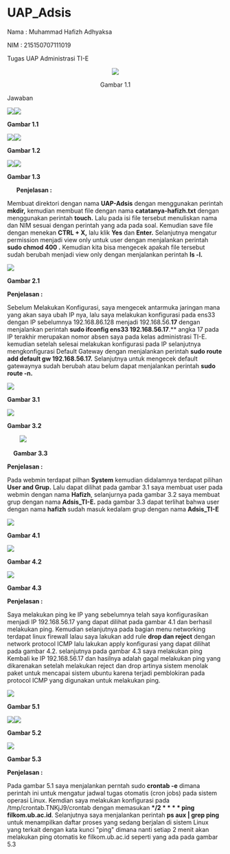 # UAP_Adsis

Nama	: Muhammad Hafizh Adhyaksa

NIM	: 215150707111019

Tugas UAP Administrasi TI-E

<p align="center">
  <img src="https://github.com/garr007/UAP_Adsis/blob/main/Images/Aspose.Words.f39e40ac-573f-4559-b2e7-d24427e0ee76.001.png" >
</p>
<p align="center">Gambar 1.1</p>


Jawaban

![](Aspose.Words.7ec84313-4080-485d-ad67-41cc1740f490.002.png)![](Aspose.Words.7ec84313-4080-485d-ad67-41cc1740f490.003.png)

**Gambar 1.1**

![](Aspose.Words.7ec84313-4080-485d-ad67-41cc1740f490.002.png)![](Aspose.Words.7ec84313-4080-485d-ad67-41cc1740f490.004.png)

**Gambar 1.2**



![](Aspose.Words.7ec84313-4080-485d-ad67-41cc1740f490.002.png)![](Aspose.Words.7ec84313-4080-485d-ad67-41cc1740f490.005.png)

**Gambar 1.3** 

`	`**Penjelasan :**

Membuat direktori dengan nama **UAP-Adsis** dengan menggunakan perintah **mkdir,** kemudian membuat file dengan nama **catatanya-hafizh.txt** dengan menggunakan perintah **touch.** Lalu pada isi file tersebut menuliskan nama dan NIM sesuai dengan perintah yang ada pada soal. Kemudian save file dengan menekan **CTRL + X,** lalu klik **Yes** dan **Enter.** Selanjutnya mengatur permission menjadi view only untuk user dengan menjalankan perintah **sudo chmod 400 <Nama File>.** Kemudian kita bisa mengecek apakah file tersebut sudah berubah menjadi view only dengan menjalankan perintah **ls -l.**

![](Aspose.Words.7ec84313-4080-485d-ad67-41cc1740f490.006.png)

**Gambar 2.1**

**Penjelasan :**

Sebelum Melakukan Konfigurasi, saya mengecek antarmuka jaringan mana yang akan saya ubah IP nya, lalu saya melakukan konfigurasi pada ens33 dengan IP sebelumnya 192.168.86.128 menjadi 192.168.56.**17** dengan menjalankan perintah **sudo ifconfig ens33 192.168.56.17**.** angka 17 pada IP terakhir merupakan nomor absen saya pada kelas administrasi TI-E. kemudian setelah selesai melakukan konfigurasi pada IP selanjutnya mengkonfigurasi Default Gateway dengan menjalankan perintah **sudo route add default gw 192.168.56.17.** Selanjutnya untuk mengecek default gatewaynya sudah berubah atau belum dapat menjalankan perintah **sudo route -n.**



![](Aspose.Words.7ec84313-4080-485d-ad67-41cc1740f490.007.png)

**Gambar 3.1**

![](Aspose.Words.7ec84313-4080-485d-ad67-41cc1740f490.008.png)

**Gambar 3.2**



`    `**![](Aspose.Words.7ec84313-4080-485d-ad67-41cc1740f490.009.png)**

`  `**Gambar 3.3**

**Penjelasan :**

Pada webmin terdapat pilhan **System** kemudian didalamnya terdapat pilihan **User and Grup.** Lalu dapat dilihat pada gambar 3.1 saya membuat user pada webmin dengan nama **Hafizh**, selanjurnya pada gambar 3.2 saya membuat grup dengan nama **Adsis\_TI-E.** pada gambar 3.3 dapat terlihat bahwa user dengan nama **hafizh** sudah masuk kedalam grup dengan nama **Adsis\_TI-E**


![](Aspose.Words.7ec84313-4080-485d-ad67-41cc1740f490.010.png)

**Gambar 4.1**

![](Aspose.Words.7ec84313-4080-485d-ad67-41cc1740f490.011.png)

**Gambar 4.2**

![](Aspose.Words.7ec84313-4080-485d-ad67-41cc1740f490.012.png)

**Gambar 4.3**

**Penjelasan :**

Saya melakukan ping ke IP yang sebelumnya telah saya konfigurasikan menjadi IP 192.168.56.17 yang dapat dilihat pada gambar 4.1 dan berhasil melakukan ping. Kemudian selanjutnya pada bagian menu networking terdapat linux firewall lalau saya lakukan add rule **drop dan reject** dengan network protocol ICMP lalu lakukan apply konfigurasi yang dapat dilihat pada gambar 4.2. selanjutnya pada gambar 4.3 saya melakukan ping Kembali ke IP 192.168.56.17 dan hasilnya adalah gagal melakukan ping yang dikarenakan setelah melakukan reject dan drop artinya sistem menolak paket untuk mencapai sistem ubuntu karena terjadi pemblokiran pada protocol ICMP yang digunakan untuk melakukan ping.


![](Aspose.Words.7ec84313-4080-485d-ad67-41cc1740f490.013.png)

**Gambar 5.1**

![](Aspose.Words.7ec84313-4080-485d-ad67-41cc1740f490.014.png)![](Aspose.Words.7ec84313-4080-485d-ad67-41cc1740f490.015.png)

**Gambar 5.2**

![](Aspose.Words.7ec84313-4080-485d-ad67-41cc1740f490.016.png)

**Gambar 5.3**

**Penjelasan :**

Pada gambar 5.1 saya menjalankan perntah sudo **crontab -e** dimana perintah ini untuk mengatur jadwal tugas otomatis (cron jobs) pada sistem operasi Linux. Kemdian saya melakukan konfigurasi pada /tmp/crontab.TNKjJ9/crontab dengan memasukan **\*/2 \* \* \* \* ping filkom.ub.ac.id**. Selanjutnya saya menjalankan perintah **ps aux | grep ping** untuk menampilkan daftar proses yang sedang berjalan di sistem Linux yang terkait dengan kata kunci "ping" dimana nanti setiap 2 menit akan melakukan ping otomatis ke filkom.ub.ac.id seperti yang ada pada gambar 5.3


